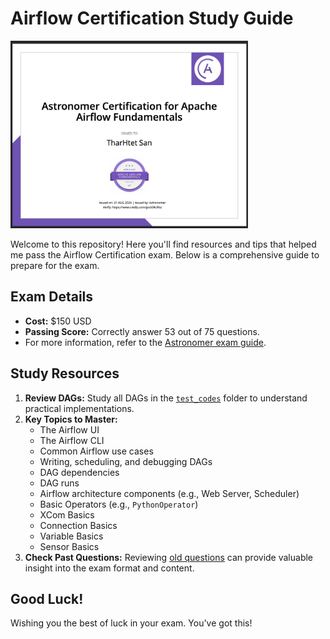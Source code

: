 # Airflow Certification Study Guide

[<img src="./images/airflow_certi_2.png" alt="Astromer Airflow" width="380" height="300" />](https://www.credly.com/badges/dad0b5ca-ec7e-4611-b445-f3ab3641a40f/public_url)

Welcome to this repository! Here you'll find resources and tips that helped me pass the Airflow Certification exam. Below is a comprehensive guide to prepare for the exam.

## Exam Details
- **Cost:** $150 USD
- **Passing Score:** Correctly answer 53 out of 75 questions.
- For more information, refer to the [Astronomer exam guide](https://www.astronomer.io/docs/).

## Study Resources
1. **Review DAGs:** Study all DAGs in the [`test_codes`](https://github.com/tharhtetsan/airflow-certification/tree/main/test_codes/dags) folder to understand practical implementations.
2. **Key Topics to Master:**
   - The Airflow UI
   - The Airflow CLI
   - Common Airflow use cases
   - Writing, scheduling, and debugging DAGs
   - DAG dependencies
   - DAG runs
   - Airflow architecture components (e.g., Web Server, Scheduler)
   - Basic Operators (e.g., `PythonOperator`)
   - XCom Basics
   - Connection Basics
   - Variable Basics
   - Sensor Basics
3. **Check Past Questions:** Reviewing [old questions](https://github.com/tharhtetsan/airflow-certification/tree/main/old_querstions) can provide valuable insight into the exam format and content.

## Good Luck!
Wishing you the best of luck in your exam. You've got this!